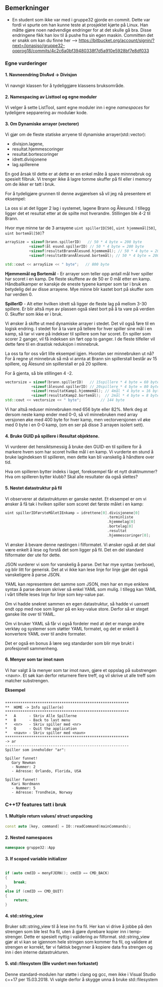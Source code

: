## Bemerkninger

* En student som ikke var med i gruppe32 gjorde en commit. Dette var fordi vi spurte om han kunne teste at prosjektet kjørte på Linux. Han måtte gjøre noen nødvendige endringer for at det skulle gå bra. Disse endringene fikk han lov til å pushe fra sin egen maskin. Committen det er snakk om kan du finne her --> https://bitbucket.org/account/signin/?next=/jonasjso/gruppe32-ooprog18/commits/4c2c6a0bf39480338f7d5a910e5928bf7e8df033

### Egne vurderinger

#### 1. Navneendring DivAvd -> Divisjon
Vi navngir klassen  for å tydeliggjøre klassens bruksområde.

#### 2. Namespacing av Listtool og egne moduler
Vi velger å sette ListTool, samt egne moduler inn i egne *namespaces* for tydeligere sepparering av modulær kode.

#### 3. Om Dynamiske arrayer (vectorer)
Vi gjør om de fleste statiske arryene til dynamiske arrayer(std::vector):
 * divisjon.lagene,
 * resultat.hjemmescoringer
 * resultat.bortescoringer
 * idrett.divisjonene
 * lag.spillerene

En god årsak til dette er at dette er en enkel måte å spare minnnebruk og spesielt filbruk. Vi trenger ikke å lagre tomme skuffer på fil eller i memory om de ikker er tatt i bruk.

For å tydeligjøre grunnen til denne avgjørelsen så vil jeg nå presentere et eksempel:

La oss si at det ligger 2 lag i systemet, lagene Brann og Ålesund. I tillegg ligger det et resultat etter at de spilte mot hverandre. Stillingen ble 4-2 til Brann.

Hvor mye minne tar de 3 arrayene `uint spillerID[50]`, `uint hjemmemål[50]`, `uint bortemål[50]`?

```cpp
arraySize = sizeof(brann.spillerID)   // 50 * 4 byte = 200 byte
           +sizeof(ål esund.spillerID) // 50 * 4 byte = 200 byte
           +sizeof(resultatBrannÅlesund.hjemmemål); // 50 * 4 byte = 200 byte
           +sizeof(resultatBrannÅlesund.bortemål); // 50 * 4 byte = 200 byte

std::cout << arraySize << " byte";   // 800 byte
```

**Hjemmemål og Bortemål** - Er arrayer som teller opp antall mål hver spiller har scoret i en kamp. De fleste skuffene av de 50 er 0 mål etter en kamp. Håndballkamper er kanskje de eneste typene kamper som tar i bruk en betydelig del av disse arrayene. Mye minne blir kastet bort på skuffer som har verdien 0.

**SpillerID** - Alt etter hvilken idrett så ligger de fleste lag på mellom 3-30 spillere. Er blir altså mye av plassen også sløst bort på å ta vare på verdien 0. Skuffer som ikke er i bruk.

Vi ønsker å skifte ut med dynamiske arrayer i stedet. Det vil også føre til en logisk endring. I stedet for å ta vare på tellere for hver spiller sine mål i en kamp, så tar vi vare på indekser til spillere som har scoret. En spiller som scorer 2 ganger, vil få indeksen sin ført opp to ganger. I de fleste tilfeller vil dette føre til en drastisk reduksjon i minnebruk.

La oss ta for oss vårt lille eksempel igjen. Hvordan ser minnebruken ut nå?
For å regne ut minnebruk så må vi annta at Brann sin spillerstall består av 15 spillere, og Ålesund sin spillerstall er på 20 spillere.

For å gjenta, så ble stillingen 4 -2.

```cpp
vectorsize = sizeof(brann.spillerID)   // 15spillere * 4 byte = 60 byte
            +sizeof(ålesund.spillerID) // 20spillere * 4 byte = 80 byte
            +sizeof(resultatKamp1.hjemmemål); // 4mål * 4 byte = 16 byte
            +sizeof(resultatKamp2.bortemål);  // 2mål * 4 byte = 8 byte
std::cout << vectorsize << " byte";         // 144 byte
```

Vi har altså reduser minnebruken med 656 byte eller 82%.
Merk deg at dersom neste kamp ender med 0-0, så vil minnebruken med array versjonen øke med 400 byte for hver kamp, men vectorversjonen vil øke med 0 byte i en 0-0 kamp, (om en ser på disse 3 arrayen isolert sett).


#### 4. Bruke GUID på spillere i Resultat objektene.
Vi vurderer det hensiktsmessig å bruke den GUID-en til spillere for å markere hvem som har scoret hvilke mål i en kamp. Vi vurderte en stund å bruke lagindeksen til spilleren, men dette kan bli vanskelig å håndtere over tid.

Hva om spilleren bytter indeks i laget, foreksempel får et nytt draktnummer? Hva om spilleren bytter klubb? Skal alle resultater da også slettes?


#### 5. Nøstet datastruktur på fil
Vi observerer at datastrukturen er ganske nøstet. Et eksempel er om vi ønsker å få tak i hvilken spiller som scoret det første målet i en kamp:
```cpp
uint spillerIDFørsteMåletIEnkamp = idrettene[0].divisjonene[0]
                                               .terminliste
                                               .hjemmelag[0]
                                               .bortelag[0]
                                               .resultat
                                               .hjemmescoringer[0];

```

Vi ønsker å bevare denne nøstingen i filformatet. Vi ønsker også at det skal være enkelt å lese og forstå det som ligger på fil. Det en del standard filformater der ute for dette.

JSON vurderer vi som for vanskelig å parse. Det har mye syntax (verbose), og blir litt for generisk. Det at vi ikke kan lese linje for linje gjør det også vanskeligere å parse JSON.

YAML kan representere det samme som JSON, men har en mye enklere syntax å parse dersom skriver så enkel YAML som mulig.
I tillegg kan YAML i vårt tilfelle leses linje for linje som key-value par.

Om vi hadde snekret sammen en egen datastruktur, så hadde vi uansett endt opp med noe som ligner på en key-value store. Derfor så er steget ganske lite over til YAML.

Om vi bruker YAML så får vi også fordeler med at det er mange andre verktøy og systemer som støtter YAML formatet, og det er enkelt å konvertere YAML over til andre formater.

Det er også en bonus å lære seg standarder som blir mye brukt i profesjonell sammenheng.

#### 6. Menyer som tar imot navn
Vi har valgt å la menyer som tar imot navn, gjøre et oppslag på substrengen <navn\>. Et søk kan derfor returnere flere treff, og vil skrive ut alle treff som matcher substrengen.

**Eksempel**
```

*********************************************************
**  HOME -> Info spiller(e)
*********************************************************
*   A      - Skriv Alle Spillerne
*   B      - Back to last menu
*   <nr>   - Skriv spiller med <nr>
*   Q      - Quit the application
*   <navn> - Skriv spiller med <navn>
*********************************************************
-> ar
---------------------------------------------------------
Spiller som inneholder "ar":

Spiller funnet!
   Gary Newman
   - Nummer: 2
   - Adresse: Orlando, Florida, USA

Spiller funnet!
   Kari Nordmann
   - Nummer: 5
   - Adresse: Trondheim, Norway
```

### C++17 features tatt i bruk

#### 1. Multiple return values/ struct unpacking

```cpp
const auto [key, command] = IO::readCommand(mainCommands);
```

#### 2. Nested namespaces

```cpp
namespace gruppe32::App
```


#### 3. If scoped variable initializer

```cpp

if (auto cmdID = menyFJERN(); cmdID == CMD_BACK)
{
    break;
}
else if (cmdID == CMD_QUIT)
{
    return;
}
```

#### 4. std::string_view
Bruker sdt::string_view til å lese inn fra fil. Her kan vi drive å jobbe på den strengen som ble lest fra fil, uten å gjøre dyrebare kopier inn i temp-strenger. Dette er spesielt nyttig i validering av filformat. std::string_view gjør at vi kan se igjennom hele stringen som kommer fra fil, og validere at strengen er korrekt, før vi faktisk begynner å kopiere data fra strengen og inn i den interne datastrukturen.

#### 5. std::filesystem (Ble vurdert men forkastet)
Denne standard-modulen har støtte i clang og gcc, men ikke i Visual Studio c++17 per 15.03.2018. Vi valgte derfor å skygge unna å bruke std::filesystem
